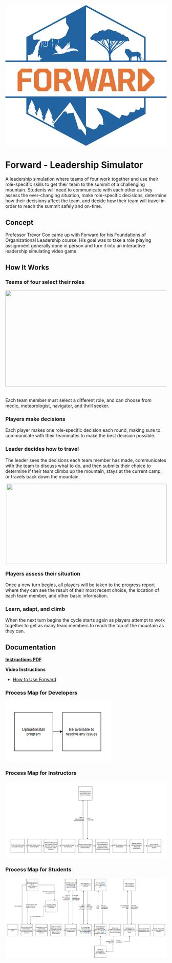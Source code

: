 ![Forward Image](/Assets/ImagesForTools/Forward-Header(2).jpg)

# Forward - Leadership Simulator
A leadership simulation where teams of four work together and use their role-specific skills to get their team to the summit of a challenging mountain. Students will need to communicate with each other as they assess the ever-changing situation, make role-specific decisions, determine how their decisions affect the team, and decide how their team will travel in order to reach the summit safely and on-time.

## Concept
Professor Trevor Cox came up with Forward for his Foundations of Organizational Leadership course. His goal was to take a role playing assignment generally done in person and turn it into an interactive leadership simulating video game.

## How It Works

### Teams of four select their roles

<img style='margin-bottom:20px;' align="center" width="800" height="300" src="https://raw.githubusercontent.com/UCO-IDEA/ExperientialLearningCookbook/main/Assets/ImagesForTools/Forward-Screenshot-1.jpg">

Each team member must select a different role, and can choose from medic, meteorologist, navigator, and thrill seeker.

### Players make decisions
Each player makes one role-specific decision each round, making sure to communicate with their teammates to make the best decision possible.

### Leader decides how to travel
The leader sees the decisions each team member has made, communicates with the team to discuss what to do, and then submits their choice to determine if their team climbs up the mountain, stays at the current camp, or travels back down the mountain.

<img style='margin-bottom:20px;' align="right" width="500" height="250" src="https://raw.githubusercontent.com/UCO-IDEA/ExperientialLearningCookbook/main/Assets/ImagesForTools/Forward-Screenshot-2%20(1)%20(1).jpg">

### Players assess their situation
Once a new turn begins, all players will be taken to the progress report where they can see the result of their most recent choice, the location of each team member, and other basic information.

### Learn, adapt, and climb
When the next turn begins the cycle starts again as players attempt to work together to get as many team members to reach the top of the mountain as they can.

## Documentation
**[Instructions PDF](https://bit.ly/3uajJQY)**

**Video Instructions**

* [How to Use Forward](https://www.youtube.com/watch?v=PPqKYJ3dUsA)


### Process Map for Developers
![FWD Developer Map](/Assets/ImagesForTools/Forward-ExperienceMap-Developer.jpg)

### Process Map for Instructors
![FWD Instructor Map](/Assets/ImagesForTools/DigitalPoster-ExperienceMap-Instructor%20(2).jpg)

### Process Map for Students
![FWD Student Map](/Assets/ImagesForTools/DigitalPoster-ExperienceMap-Student%20(1).jpg)


